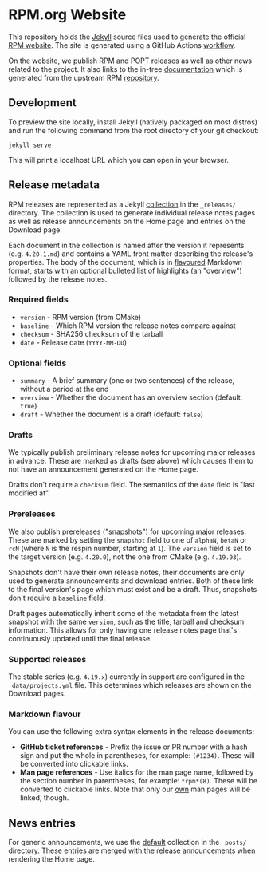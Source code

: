 # RPM.org Website

This repository holds the [Jekyll](https://jekyllrb.com/) source files used to
generate the official [RPM website](https://rpm.org/).  The site is generated
using a GitHub Actions [workflow](.github/workflows/gh-pages.yml).

On the website, we publish RPM and POPT releases as well as other news related
to the project. It also links to the in-tree
[documentation](https://rpm-software-management.github.io/rpm/) which is
generated from the upstream RPM
[repository](https://github.com/rpm-software-management/rpm/).

## Development

To preview the site locally, install Jekyll (natively packaged on most distros)
and run the following command from the root directory of your git checkout:

    jekyll serve

This will print a localhost URL which you can open in your browser.

## Release metadata

RPM releases are represented as a Jekyll
[collection](https://jekyllrb.com/docs/collections/) in the `_releases/`
directory.  The collection is used to generate individual release notes pages
as well as release announcements on the Home page and entries on the Download
page.

Each document in the collection is named after the version it represents (e.g.
`4.20.1.md`) and contains a YAML front matter describing the release's
properties.  The body of the document, which is in
[flavoured](#markdown-flavour) Markdown format, starts with an optional
bulleted list of highlights (an "overview") followed by the release notes.

### Required fields

* `version` - RPM version (from CMake)
* `baseline` - Which RPM version the release notes compare against
* `checksum` - SHA256 checksum of the tarball
* `date` - Release date (`YYYY-MM-DD`)

### Optional fields

* `summary` - A brief summary (one or two sentences) of the release, without a
  period at the end
* `overview` - Whether the document has an overview section (default: `true`)
* `draft` - Whether the document is a draft (default: `false`)

### Drafts

We typically publish preliminary release notes for upcoming major releases in
advance.  These are marked as drafts (see above) which causes them to not have
an announcement generated on the Home page.

Drafts don't require a `checksum` field.  The semantics of the `date` field is
"last modified at".

### Prereleases

We also publish prereleases ("snapshots") for upcoming major releases.  These
are marked by setting the `snapshot` field to one of `alphaN`, `betaN` or `rcN`
(where `N` is the respin number, starting at `1`).  The `version` field is set
to the target version (e.g. `4.20.0`), not the one from CMake (e.g. `4.19.93`).

Snapshots don't have their own release notes, their documents are only used to
generate announcements and download entries.  Both of these link to the final
version's page which must exist and be a draft.  Thus, snapshots don't require
a `baseline` field.

Draft pages automatically inherit some of the metadata from the latest snapshot
with the same `version`, such as the title, tarball and checksum information.
This allows for only having one release notes page that's continuously updated
until the final release.

### Supported releases

The stable series (e.g. `4.19.x`) currently in support are configured in the
`_data/projects.yml` file.  This determines which releases are shown on the
Download pages.

### Markdown flavour

You can use the following extra syntax elements in the release documents:

* **GitHub ticket references** - Prefix the issue or PR number with a hash sign
  and put the whole in parentheses, for example: `(#1234)`.  These will be
  converted into clickable links.
* **Man page references** - Use italics for the man page name, followed by the
  section number in parentheses, for example: `*rpm*(8)`.  These will be
  converted to clickable links.  Note that only our
  [own](https://rpm-software-management.github.io/rpm/man/) man pages will be
  linked, though.

## News entries

For generic announcements, we use the
[default](https://jekyllrb.com/docs/posts/) collection in the `_posts/`
directory.  These entries are merged with the release announcements when
rendering the Home page.
